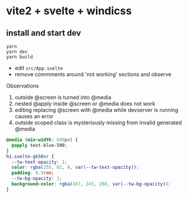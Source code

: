 # vite2 + svelte + windicss

## install and start dev
```shell
yarn
yarn dev
yarn build
```

* edit `src/App.svelte`
* remove commments around 'not working' sections and observe

Observations
1) outside @screen is turned into @media
2) nested @apply inside @screen or @media does not work
3) editing replacing @screen with @media while devserver is running causes an error
4) outside scoped class is mysteriously missing from invalid generated @media
```css
@media (min-width: 640px) {
  @apply text-blue-500;
}
h1.svelte-gk50sr {
  --tw-text-opacity: 1;
  color: rgba(255, 62, 0, var(--tw-text-opacity));
  padding: 0.5rem;
  --tw-bg-opacity: 1;
  background-color: rgba(167, 243, 208, var(--tw-bg-opacity));
}
```